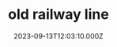 ---
date: 2023-09-13T12:03:10.000Z
title: old railway line
latitude: 52.04712496645079
longitude: 0.7159605561189697
category: checkin
---